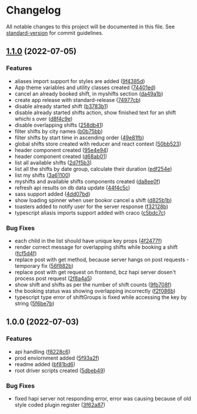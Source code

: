 # Changelog

All notable changes to this project will be documented in this file. See [standard-version](https://github.com/conventional-changelog/standard-version) for commit guidelines.

## [1.1.0](https://github.com/Rajesh-Royal/react-slot-bookee/compare/v1.0.0...v1.1.0) (2022-07-05)


### Features

* aliases import support for styles are added ([9f4385d](https://github.com/Rajesh-Royal/react-slot-bookee/commit/9f4385da54e59f0d29b7046a40976095650a2854))
* App theme variables and utility classes created ([74401ed](https://github.com/Rajesh-Royal/react-slot-bookee/commit/74401edca217b2abfbc8080b8b576430d9d9fdb4))
* cancel an already booked shift, in myshifts section ([da49a1b](https://github.com/Rajesh-Royal/react-slot-bookee/commit/da49a1b0c8fabd3ce8cc68e65093bf21c412686f))
* create app release with standard-release ([74977cb](https://github.com/Rajesh-Royal/react-slot-bookee/commit/74977cb6c48432b92671f3531c1bf891371a35cb))
* disable already started shift ([b3783b1](https://github.com/Rajesh-Royal/react-slot-bookee/commit/b3783b1a6655c6009da7d0ce3e51e8e3a77cb457))
* disable already started shifts action, show finished text for an shift whichi s over ([d8f4c9e](https://github.com/Rajesh-Royal/react-slot-bookee/commit/d8f4c9edf978deda39e8456e3caa50206daa6ecc))
* disable overlapping shifts ([258db41](https://github.com/Rajesh-Royal/react-slot-bookee/commit/258db417cb34cead3780581f7662f37f6a1516ca))
* filter shifts by city names ([b0b75bb](https://github.com/Rajesh-Royal/react-slot-bookee/commit/b0b75bb890205aca135a78bc11ac5821dba32451))
* filter shifts by start time in ascending order ([49e81fb](https://github.com/Rajesh-Royal/react-slot-bookee/commit/49e81fb58b3b6b48e246d5cc69d05df27c67088d))
* global shifts store created with reducer and react context ([50bb523](https://github.com/Rajesh-Royal/react-slot-bookee/commit/50bb5233f5951ad39ef05b390dc83ef25a7bb83f))
* header component created ([95e4e94](https://github.com/Rajesh-Royal/react-slot-bookee/commit/95e4e94cabcc4099077491e524c3a35577262487))
* header component created ([d68ab01](https://github.com/Rajesh-Royal/react-slot-bookee/commit/d68ab0114d980423b81b924f23b922eef8499787))
* list all available shifts ([2d7f5b3](https://github.com/Rajesh-Royal/react-slot-bookee/commit/2d7f5b318654b4b6cd349e5f8f51813a143e8009))
* list all the shifts by date group, calculate their duration ([edf254e](https://github.com/Rajesh-Royal/react-slot-bookee/commit/edf254e3c0fd230c147edc7152e2e1d1a7e2478d))
* list my shifts ([3a61100](https://github.com/Rajesh-Royal/react-slot-bookee/commit/3a611005c0f690077cf56939f029f887c227cc65))
* myshifts and available shifts components created ([da8ee0f](https://github.com/Rajesh-Royal/react-slot-bookee/commit/da8ee0f497c3f8f3657675bb87e0b41825a49c4b))
* refresh api results on db data update ([44f4c5c](https://github.com/Rajesh-Royal/react-slot-bookee/commit/44f4c5c21fce88a51afea31acd3c98ceaa2d4550))
* sass support added ([4dd07bd](https://github.com/Rajesh-Royal/react-slot-bookee/commit/4dd07bd6fa5dc2b0690e727ab64279c4fea2a8ef))
* show loading spinner when user bookor cancel a shift ([d825b1b](https://github.com/Rajesh-Royal/react-slot-bookee/commit/d825b1b77566b1bfbd9bc0c9cf93ac4119435ddb))
* toasters added to notify user for the server response ([f32128b](https://github.com/Rajesh-Royal/react-slot-bookee/commit/f32128bc7e85f1e019f3684fd9e0b98b8289b6ed))
* typescript aliasis imports support added with craco ([c5bdc7c](https://github.com/Rajesh-Royal/react-slot-bookee/commit/c5bdc7c5649880a3fb8cf19424a4e9f968eca6b0))


### Bug Fixes

* each child in the list should have unique key props ([4f2477f](https://github.com/Rajesh-Royal/react-slot-bookee/commit/4f2477f70386346c96270ffa0f817f1ea4787ad5))
* render correct message for overlapping shifts while booking a shift ([fcf5d4f](https://github.com/Rajesh-Royal/react-slot-bookee/commit/fcf5d4fc0257dbab6aa427e303ab6bbf3b38c78b))
* replace post with get method, because server hangs on post requests - temporary fix ([56f882b](https://github.com/Rajesh-Royal/react-slot-bookee/commit/56f882b8be7f201aeda1be2aea031000c72cdd2b))
* replace post with get request on frontend, bcz hapi server dosen't process post request ([2f8a4a5](https://github.com/Rajesh-Royal/react-slot-bookee/commit/2f8a4a545c53bf24207d8fc14bfd9e95b495b14f))
* show shift and shifts as per the number of shift counts ([9fb708f](https://github.com/Rajesh-Royal/react-slot-bookee/commit/9fb708f3f4b2d1de491d0c041f2e264d17a366b5))
* the booking status was showing overlapping incorrectly ([f2f086b](https://github.com/Rajesh-Royal/react-slot-bookee/commit/f2f086bb2af6b0be9715c2c318d97a1accbd63a3))
* typescript type error of shiftGroups is fixed while accessing the key by string ([5f6be7b](https://github.com/Rajesh-Royal/react-slot-bookee/commit/5f6be7b6aad49b0db30c59a7cebfd05c58993980))

## 1.0.0 (2022-07-03)


### Features

* api handling ([f8228c6](https://github.com/Rajesh-Royal/react-slot-bookee/commit/f8228c687f134fd67f7d63056d74d5e09b58864f))
* prod enviornment added ([5f93a2f](https://github.com/Rajesh-Royal/react-slot-bookee/commit/5f93a2fffef3a7061c88c483a26937820cf79ee1))
* readme added ([bf81bd6](https://github.com/Rajesh-Royal/react-slot-bookee/commit/bf81bd6d504df94781479aa5f4f9c906270f24ee))
* root driver scripts created ([5dbeb49](https://github.com/Rajesh-Royal/react-slot-bookee/commit/5dbeb49e990f06a9ee4af6d1c2b8f10f1a3fe82d))


### Bug Fixes

* fixed hapi server not responding error, error was causing because of old style coded plugin register ([3f62a87](https://github.com/Rajesh-Royal/react-slot-bookee/commit/3f62a87c244d3680edc7b32fbe006d51c215de2b))

